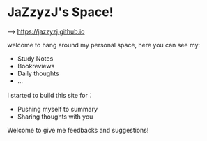 # JaZzyzJ's Space!   
--> https://jazzyzj.github.io

welcome to hang around my personal space, here you can see my:
- Study Notes
- Bookreviews
- Daily thoughts
- ...

I started to build this site for：
- Pushing myself to summary
- Sharing thoughts with you

Welcome to give me feedbacks and suggestions!

